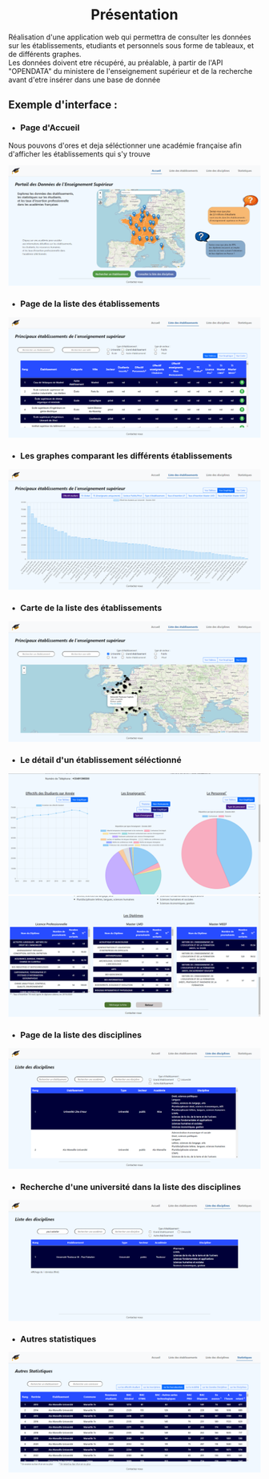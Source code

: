 <h1 align="center">Présentation</h1>
Réalisation d'une application web qui permettra de consulter les données sur les établissements, etudiants et personnels sous forme de tableaux, et de différents graphes.<br>
Les données doivent etre récupéré, au préalable, à partir de l'API "OPENDATA" du ministere de l'enseignement supérieur et de la recherche avant d'etre insérer dans une base de donnée


<h2>Exemple d'interface :</h2>

* <h3>Page d'Accueil</h3>
Nous pouvons d'ores et deja séléctionner une académie française afin d'afficher les établissements qui s'y trouve<br>
<p align="center">
  <img src="public/images/Capture_Ecran/Accueil.PNG" title="Page d'Accueil">
</p>


* <h3>Page de la liste des établissements</h3>
<p align="center">
  <img src="public/images/Capture_Ecran/Liste_Etab.PNG" title="liste des établissements">
</p>


* <h3>Les graphes comparant les différents établissements</h3>
<p align="center">
  <img src="public/images/Capture_Ecran/Graph_Etab.PNG" title="Graphes des établissements">
</p>


* <h3>Carte de la liste des établissements</h3>
<p align="center">
  <img src="public/images/Capture_Ecran/Liste_Etab_Carte.PNG" title="liste des établissements">
</p>


* <h3>Le détail d'un établissement séléctionné</h3>
<p align="center">
  <img src="public/images/Capture_Ecran/Detail_Univ.PNG" title="Details en graphe">
  <img src="public/images/Capture_Ecran/Detail_Univ_2.PNG" title="Détails des diplomes de l'établissement">
</p>


* <h3>Page de la liste des disciplines</h3>
<p align="center">
  <img src="public/images/Capture_Ecran/Liste_Discip.PNG" title="liste des disciplines">
</p>


* <h3>Recherche d'une université dans la liste des disciplines</h3>
<p align="center">
  <img src="public/images/Capture_Ecran/Discipline.PNG" title="liste des disciplines d'un établissement">
</p>


* <h3>Autres statistiques</h3>
<p align="center">
  <img src="public/images/Capture_Ecran/Autres.PNG" title="Autres statistiques">
</p>
